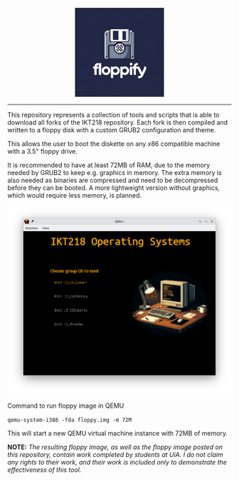 <p align="center">
  <img src="logo.png" alt="Floppify logo" />
</p>

___

This repository represents a collection of tools and scripts that is able to download all forks of the IKT218 repository.
Each fork is then compiled and written to a floppy disk with a custom GRUB2 configuration and theme. 

This allows the user to boot the diskette on any x86 compatible machine with a 3.5" floppy drive. 

It is recommended to have at least 72MB of RAM, due to the memory needed by GRUB2 to keep e.g. graphics in memory. The extra memory is also needed as binaries are
compressed and need to be decompressed before they can be booted. 
A more lightweight version without graphics, which would require less memory, is planned.

<p align="center">
  <img src="screenshot.png" alt="Screenshot of the floppy image being run in QEMU" />
</p>

Command to run floppy image in QEMU

`qemu-system-i386 -fda floppy.img -m 72M`


This will start a new QEMU virtual machine instance with 72MB of memory.


**NOTE:** *The resulting floppy image, as well as the floppy image posted on this repository, contain work completed by students at UiA. 
I do not claim any rights to their work, and their work is included only to demonstrate the effectiveness of this tool.*
